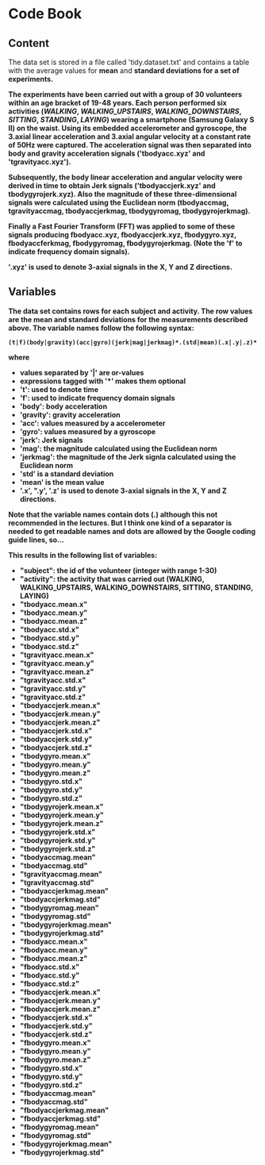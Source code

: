 # Code Book
## Content
The data set is stored in a file called 'tidy.dataset.txt' and contains a table with the average values for <b>mean</b> and <b>standard deviations<b> for a set of experiments.

The experiments have been carried out with a group of 30 volunteers within an age bracket of 19-48 years. Each person performed six activities (<i>WALKING</i>, <i>WALKING_UPSTAIRS</i>, <i>WALKING_DOWNSTAIRS</i>, <i>SITTING</i>, <i>STANDING</i>, <i>LAYING</i>) wearing a smartphone (Samsung Galaxy S II) on the waist. Using its embedded accelerometer and gyroscope, the 3.axial linear acceleration and 3.axial angular velocity at a constant rate of 50Hz were captured. The acceleration signal was then separated into body and gravity acceleration signals ('tbodyacc.xyz' and 'tgravityacc.xyz').

Subsequently, the body linear acceleration and angular velocity were derived in time to obtain Jerk signals ('tbodyaccjerk.xyz' and tbodygyrojerk.xyz). Also the magnitude of these three-dimensional signals were calculated using the Euclidean norm (tbodyaccmag, tgravityaccmag, tbodyaccjerkmag, tbodygyromag, tbodygyrojerkmag). 

Finally a Fast Fourier Transform (FFT) was applied to some of these signals producing fbodyacc.xyz, fbodyaccjerk.xyz, fbodygyro.xyz, fbodyaccferkmag, fbodygyromag, fbodygyrojerkmag. (Note the 'f' to indicate frequency domain signals). 

'.xyz' is used to denote 3-axial signals in the X, Y and Z directions.

## Variables
The data set contains rows for each subject and activity. The row values are the mean and standard deviations for the measurements described above. The variable names follow the following syntax:

    (t|f)(body|gravity)(acc|gyro)(jerk|mag|jerkmag)*.(std|mean)(.x|.y|.z)*

where 

* values separated by '|' are or-values
* expressions tagged with '*' makes them optional
* 't': used to denote time
* 'f': used to indicate frequency domain signals
* 'body': body acceleration
* 'gravity': gravity acceleration
* 'acc': values measured by a accelerometer
* 'gyro': values measured by a gyroscope
* 'jerk': Jerk signals
* 'mag': the magnitude calculated using the Euclidean norm
* 'jerkmag': the magnitude of the Jerk signla calculated using the Euclidean norm
* 'std' is a standard deviation
* 'mean' is the mean value
* '.x', ".y', '.z' is used to denote 3-axial signals in the X, Y and Z directions.

Note that the variable names contain dots (.) although this not recommended in the lectures. But I think one kind of a separator is needed to get readable names and dots are allowed by the Google coding guide lines, so...

This results in the following list of variables:

* "subject": the id of the volunteer (integer with range 1-30)
* "activity": the activity that was carried out (WALKING, WALKING_UPSTAIRS, WALKING_DOWNSTAIRS, SITTING, STANDING, LAYING) 
* "tbodyacc.mean.x" 
* "tbodyacc.mean.y" 
* "tbodyacc.mean.z" 
* "tbodyacc.std.x" 
* "tbodyacc.std.y" 
* "tbodyacc.std.z" 
* "tgravityacc.mean.x" 
* "tgravityacc.mean.y" 
* "tgravityacc.mean.z" 
* "tgravityacc.std.x" 
* "tgravityacc.std.y" 
* "tgravityacc.std.z" 
* "tbodyaccjerk.mean.x" 
* "tbodyaccjerk.mean.y" 
* "tbodyaccjerk.mean.z" 
* "tbodyaccjerk.std.x" 
* "tbodyaccjerk.std.y" 
* "tbodyaccjerk.std.z" 
* "tbodygyro.mean.x" 
* "tbodygyro.mean.y" 
* "tbodygyro.mean.z" 
* "tbodygyro.std.x" 
* "tbodygyro.std.y" 
* "tbodygyro.std.z" 
* "tbodygyrojerk.mean.x" 
* "tbodygyrojerk.mean.y" 
* "tbodygyrojerk.mean.z" 
* "tbodygyrojerk.std.x" 
* "tbodygyrojerk.std.y" 
* "tbodygyrojerk.std.z" 
* "tbodyaccmag.mean" 
* "tbodyaccmag.std" 
* "tgravityaccmag.mean" 
* "tgravityaccmag.std" 
* "tbodyaccjerkmag.mean" 
* "tbodyaccjerkmag.std" 
* "tbodygyromag.mean" 
* "tbodygyromag.std" 
* "tbodygyrojerkmag.mean" 
* "tbodygyrojerkmag.std" 
* "fbodyacc.mean.x" 
* "fbodyacc.mean.y" 
* "fbodyacc.mean.z" 
* "fbodyacc.std.x" 
* "fbodyacc.std.y" 
* "fbodyacc.std.z" 
* "fbodyaccjerk.mean.x" 
* "fbodyaccjerk.mean.y" 
* "fbodyaccjerk.mean.z" 
* "fbodyaccjerk.std.x" 
* "fbodyaccjerk.std.y" 
* "fbodyaccjerk.std.z" 
* "fbodygyro.mean.x" 
* "fbodygyro.mean.y" 
* "fbodygyro.mean.z" 
* "fbodygyro.std.x" 
* "fbodygyro.std.y" 
* "fbodygyro.std.z" 
* "fbodyaccmag.mean" 
* "fbodyaccmag.std" 
* "fbodyaccjerkmag.mean" 
* "fbodyaccjerkmag.std" 
* "fbodygyromag.mean" 
* "fbodygyromag.std" 
* "fbodygyrojerkmag.mean" 
* "fbodygyrojerkmag.std"
